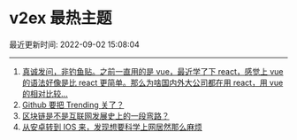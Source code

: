 # v2ex 最热主题

最近更新时间: 2022-09-02 15:08:04

--- 
1. [真诚发问，非钓鱼贴。之前一直用的是 vue，最近学了下 react，感觉上 vue 的语法好像是比 react 更简单。那么为啥国内外大公司都在用 react，用 vue 的相对比较...](https://www.v2ex.com/t/877148) 
2. [Github 要把 Trending 关了？](https://www.v2ex.com/t/877153) 
3. [区块链是不是互联网发展史上的一段弯路？](https://www.v2ex.com/t/877137) 
4. [从安卓转到 IOS 来，发现想要科学上网居然那么麻烦](https://www.v2ex.com/t/877193) 
